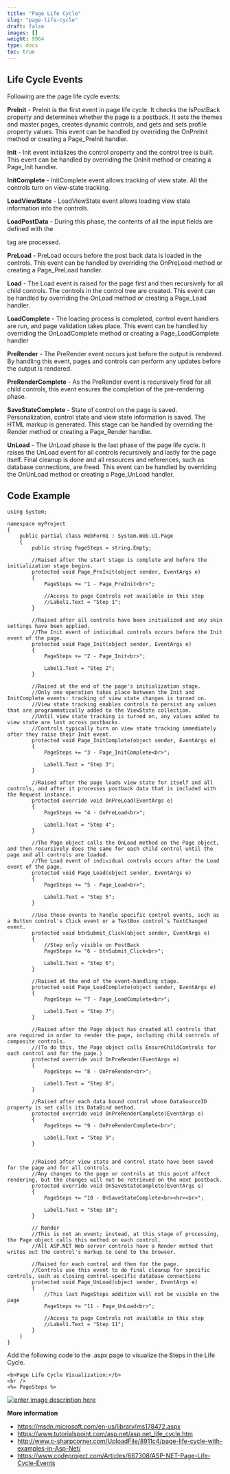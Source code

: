 ```yaml
---
title: "Page Life Cycle"
slug: "page-life-cycle"
draft: false
images: []
weight: 9964
type: docs
toc: true
---
```


## Life Cycle Events
Following are the page life cycle events:

**PreInit** - PreInit is the first event in page life cycle. It checks the IsPostBack property and determines whether the page is a postback. It sets the themes and master pages, creates dynamic controls, and gets and sets profile property values. This event can be handled by overriding the OnPreInit method or creating a Page_PreInit handler.

**Init** - Init event initializes the control property and the control tree is built. This event can be handled by overriding the OnInit method or creating a Page_Init handler.

**InitComplete** - InitComplete event allows tracking of view state. All the controls turn on view-state tracking.

**LoadViewState** - LoadViewState event allows loading view state information into the controls.

**LoadPostData** - During this phase, the contents of all the input fields are defined with the <form> tag are processed.

**PreLoad** - PreLoad occurs before the post back data is loaded in the controls. This event can be handled by overriding the OnPreLoad method or creating a Page_PreLoad handler.

**Load** - The Load event is raised for the page first and then recursively for all child controls. The controls in the control tree are created. This event can be handled by overriding the OnLoad method or creating a Page_Load handler.

**LoadComplete** - The loading process is completed, control event handlers are run, and page validation takes place. This event can be handled by overriding the OnLoadComplete method or creating a Page_LoadComplete handler

**PreRender** - The PreRender event occurs just before the output is rendered. By handling this event, pages and controls can perform any updates before the output is rendered.

**PreRenderComplete** - As the PreRender event is recursively fired for all child controls, this event ensures the completion of the pre-rendering phase.

**SaveStateComplete** - State of control on the page is saved. Personalization, control state and view state information is saved. The HTML markup is generated. This stage can be handled by overriding the Render method or creating a Page_Render handler.

**UnLoad** - The UnLoad phase is the last phase of the page life cycle. It raises the UnLoad event for all controls recursively and lastly for the page itself. Final cleanup is done and all resources and references, such as database connections, are freed. This event can be handled by overriding the OnUnLoad method or creating a Page_UnLoad handler.

## Code Example
    using System;
    
    namespace myProject
    {
        public partial class WebForm1 : System.Web.UI.Page
        {
            public string PageSteps = string.Empty;
    
            //Raised after the start stage is complete and before the initialization stage begins.
            protected void Page_PreInit(object sender, EventArgs e)
            {
                PageSteps += "1 - Page_PreInit<br>";
    
                //Access to page Controls not available in this step
                //Label1.Text = "Step 1";
            }
    
            //Raised after all controls have been initialized and any skin settings have been applied.
            //The Init event of individual controls occurs before the Init event of the page.
            protected void Page_Init(object sender, EventArgs e)
            {
                PageSteps += "2 - Page_Init<br>";
    
                Label1.Text = "Step 2";
            }
    
            //Raised at the end of the page's initialization stage.
            //Only one operation takes place between the Init and InitComplete events: tracking of view state changes is turned on.
            //View state tracking enables controls to persist any values that are programmatically added to the ViewState collection.
            //Until view state tracking is turned on, any values added to view state are lost across postbacks.
            //Controls typically turn on view state tracking immediately after they raise their Init event.
            protected void Page_InitComplete(object sender, EventArgs e)
            {
                PageSteps += "3 - Page_InitComplete<br>";
    
                Label1.Text = "Step 3";
            }
    
            //Raised after the page loads view state for itself and all controls, and after it processes postback data that is included with the Request instance.
            protected override void OnPreLoad(EventArgs e)
            {
                PageSteps += "4 - OnPreLoad<br>";
    
                Label1.Text = "Step 4";
            }
    
            //The Page object calls the OnLoad method on the Page object, and then recursively does the same for each child control until the page and all controls are loaded.
            //The Load event of individual controls occurs after the Load event of the page.
            protected void Page_Load(object sender, EventArgs e)
            {
                PageSteps += "5 - Page_Load<br>";
    
                Label1.Text = "Step 5";
            }
    
            //Use these events to handle specific control events, such as a Button control's Click event or a TextBox control's TextChanged event.
            protected void btnSubmit_Click(object sender, EventArgs e)
            {
                //Step only visible on PostBack
                PageSteps += "6 - btnSubmit_Click<br>";
    
                Label1.Text = "Step 6";
            }
    
            //Raised at the end of the event-handling stage.
            protected void Page_LoadComplete(object sender, EventArgs e)
            {
                PageSteps += "7 - Page_LoadComplete<br>";
    
                Label1.Text = "Step 7";
            }
    
            //Raised after the Page object has created all controls that are required in order to render the page, including child controls of composite controls.
            //(To do this, the Page object calls EnsureChildControls for each control and for the page.)
            protected override void OnPreRender(EventArgs e)
            {
                PageSteps += "8 - OnPreRender<br>";
    
                Label1.Text = "Step 8";
            }
    
            //Raised after each data bound control whose DataSourceID property is set calls its DataBind method.
            protected override void OnPreRenderComplete(EventArgs e)
            {
                PageSteps += "9 - OnPreRenderComplete<br>";
    
                Label1.Text = "Step 9";
            }
    
    
            //Raised after view state and control state have been saved for the page and for all controls.
            //Any changes to the page or controls at this point affect rendering, but the changes will not be retrieved on the next postback.
            protected override void OnSaveStateComplete(EventArgs e)
            {
                PageSteps += "10 - OnSaveStateComplete<br><hr><br>";
    
                Label1.Text = "Step 10";
            }
    
            // Render
            //This is not an event; instead, at this stage of processing, the Page object calls this method on each control.
            //All ASP.NET Web server controls have a Render method that writes out the control's markup to send to the browser.
    
            //Raised for each control and then for the page.
            //Controls use this event to do final cleanup for specific controls, such as closing control-specific database connections
            protected void Page_UnLoad(object sender, EventArgs e)
            {
                //This last PageSteps addition will not be visible on the page
                PageSteps += "11 - Page_UnLoad<br>";
    
                //Access to page Controls not available in this step
                //Label1.Text = "Step 11";      
            }
        }
    }

Add the following code to the .aspx page to visualize the Steps in the Life Cycle.

    <b>Page Life Cycle Visualization:</b>
    <br />
    <%= PageSteps %>

[![enter image description here][1]][1]

**More information** 

 - https://msdn.microsoft.com/en-us/library/ms178472.aspx
 - https://www.tutorialspoint.com/asp.net/asp.net_life_cycle.htm
 - http://www.c-sharpcorner.com/UploadFile/8911c4/page-life-cycle-with-examples-in-Asp-Net/
 - https://www.codeproject.com/Articles/667308/ASP-NET-Page-Life-Cycle-Events


  [1]: https://i.stack.imgur.com/Qn2xF.gif

